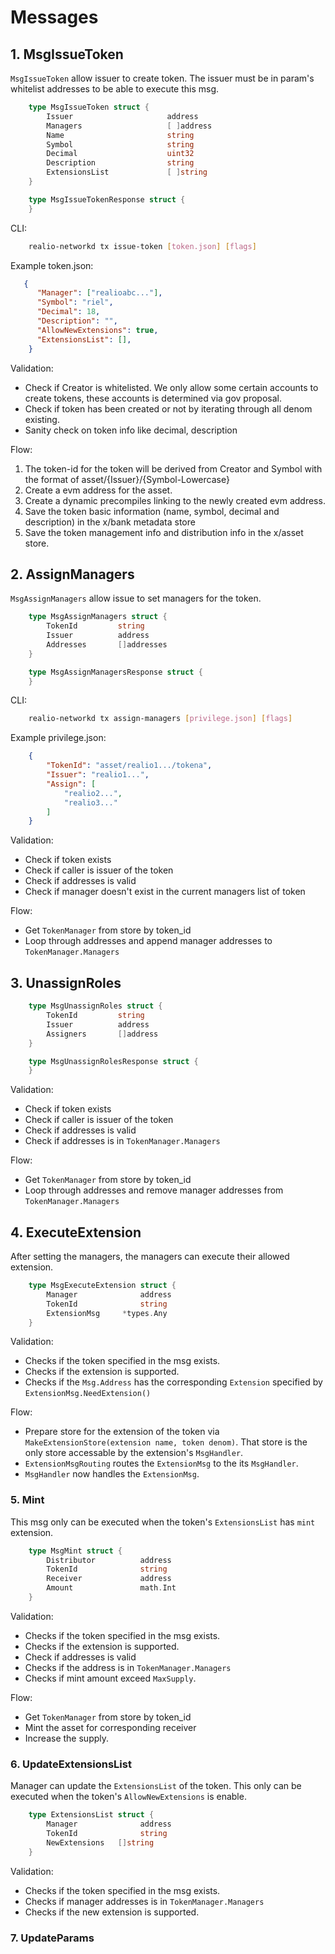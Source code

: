 <!--
order: 4
-->

# Messages

## 1. MsgIssueToken

`MsgIssueToken` allow issuer to create token. The issuer must be in param's whitelist addresses to be able to execute this msg.

```go
    type MsgIssueToken struct {
        Issuer                     address
        Managers                   [ ]address
        Name                       string   
        Symbol                     string   
        Decimal                    uint32   
        Description                string 
        ExtensionsList             [ ]string
    }
```

```go
    type MsgIssueTokenResponse struct {
    }
```

CLI:

```bash
    realio-networkd tx issue-token [token.json] [flags]
```

Example token.json:

```json
   {
      "Manager": ["realioabc..."],
      "Symbol": "riel",
      "Decimal": 18,
      "Description": "",
      "AllowNewExtensions": true,
      "ExtensionsList": [],
    }
```

Validation:

- Check if Creator is whitelisted. We only allow some certain accounts to create tokens, these accounts is determined via gov proposal.
- Check if token has been created or not by iterating through all denom existing.
- Sanity check on token info like decimal, description

Flow:

1. The token-id for the token will be derived from Creator and Symbol with the format of asset/{Issuer}/{Symbol-Lowercase}
2. Create a evm address for the asset.
3. Create a dynamic precompiles linking to the newly created evm address.
4. Save the token basic information (name, symbol, decimal and description) in the x/bank metadata store
5. Save the token management info and distribution info in the x/asset store.

## 2. AssignManagers

`MsgAssignManagers` allow issue to set managers for the token.

```go
    type MsgAssignManagers struct {
        TokenId         string
        Issuer          address
        Addresses       []addresses
    }
```

```go
    type MsgAssignManagersResponse struct {
    }
```

CLI:

```bash
    realio-networkd tx assign-managers [privilege.json] [flags]
```

Example privilege.json:

```json
    {
        "TokenId": "asset/realio1.../tokena",
        "Issuer": "realio1...",
        "Assign": [
            "realio2...",
            "realio3..."
        ]
    }
```

Validation:

- Check if token exists
- Check if caller is issuer of the token
- Check if addresses is valid
- Check if manager doesn't exist in the current managers list of token

Flow:

- Get `TokenManager` from store by token_id
- Loop through addresses and append manager addresses to `TokenManager.Managers`

## 3. UnassignRoles

```go
    type MsgUnassignRoles struct {
        TokenId         string
        Issuer          address
        Assigners       []address
    }
```

```go
    type MsgUnassignRolesResponse struct {
    }
```

Validation:

- Check if token exists
- Check if caller is issuer of the token
- Check if addresses is valid
- Check if addresses is in `TokenManager.Managers` 

Flow:

- Get `TokenManager` from store by token_id
- Loop through addresses and remove manager addresses from `TokenManager.Managers`

## 4. ExecuteExtension

After setting the managers, the managers can execute their allowed extension.

```go
    type MsgExecuteExtension struct {
        Manager              address     
        TokenId              string     
        ExtensionMsg     *types.Any
    }
```

Validation:

- Checks if the token specified in the msg exists.
- Checks if the extension is supported.
- Checks if the `Msg.Address` has the corresponding `Extension` specified by `ExtensionMsg.NeedExtension()`

Flow:

- Prepare store for the extension of the token via `MakeExtensionStore(extension name, token denom)`. That store is the only store accessable by the extension's `MsgHandler`.
- `ExtensionMsgRouting` routes the `ExtensionMsg` to the its `MsgHandler`.
- `MsgHandler` now handles the `ExtensionMsg`.

### 5. Mint

This msg only can be executed when the token's `ExtensionsList` has `mint` extension.

```go
    type MsgMint struct {
        Distributor          address     
        TokenId              string
        Receiver             address
        Amount               math.Int
    }
```

Validation:

- Checks if the token specified in the msg exists.
- Checks if the extension is supported.
- Check if addresses is valid
- Checks if the address is in `TokenManager.Managers`
- Checks if mint amount exceed `MaxSupply`.

Flow:

- Get `TokenManager` from store by token_id
- Mint the asset for corresponding receiver
- Increase the supply.

### 6. UpdateExtensionsList

Manager can update the `ExtensionsList` of the token. This only can be executed when the token's `AllowNewExtensions` is enable.

```go
    type ExtensionsList struct {
        Manager              address     
        TokenId              string
        NewExtensions   []string
    }
```

Validation:

- Checks if the token specified in the msg exists.
- Checks if manager addresses is in `TokenManager.Managers`
- Checks if the new extension is supported.

### 7. UpdateParams
